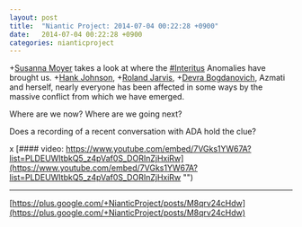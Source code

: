 ```yaml
---
layout: post
title:  "Niantic Project: 2014-07-04 00:22:28 +0900"
date:   2014-07-04 00:22:28 +0900
categories: nianticproject
---
```

+[Susanna Moyer](https://plus.google.com/101560858827970533247 "") takes a look at where the [#Interitus](https://plus.google.com/s/%23Interitus "") Anomalies have brought us. +[Hank Johnson](https://plus.google.com/117792105926525258257 ""), +[Roland Jarvis](https://plus.google.com/103568659333550762891 ""), +[Devra Bogdanovich](https://plus.google.com/102598577258553073047 ""), Azmati and herself, nearly everyone has been affected in some ways by the massive conflict from which we have emerged.

Where are we now? Where are we going next?

Does a recording of a recent conversation with ADA hold the clue?

x
[#### video: https://www.youtube.com/embed/7VGks1YW67A?list=PLDEUWItbkQ5_z4pVaf0S_DORInZjHxiRw](https://www.youtube.com/embed/7VGks1YW67A?list=PLDEUWItbkQ5_z4pVaf0S_DORInZjHxiRw "")
- - -
[https://plus.google.com/+NianticProject/posts/M8qrv24cHdw](https://plus.google.com/+NianticProject/posts/M8qrv24cHdw)
